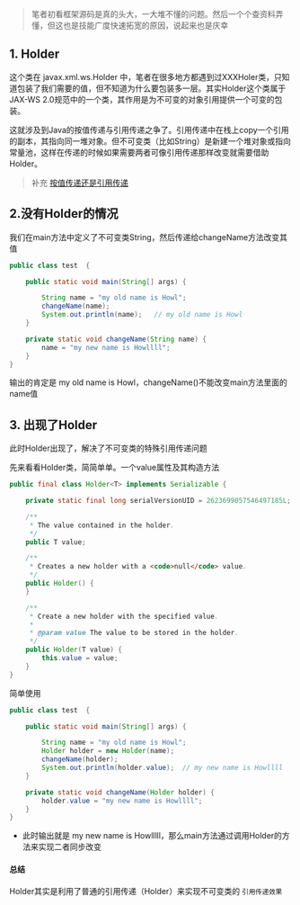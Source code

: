 > 笔者初看框架源码是真的头大，一大堆不懂的问题。然后一个个查资料弄懂，但这也是技能广度快速拓宽的原因，说起来也是庆幸





## 1. Holder

这个类在 javax.xml.ws.Holder 中，笔者在很多地方都遇到过XXXHoler类，只知道包装了我们需要的值，但不知道为什么要包装多一层。其实Holder这个类属于JAX-WS 2.0规范中的一个类，其作用是为不可变的对象引用提供一个可变的包装。



这就涉及到Java的按值传递与引用传递之争了。引用传递中在栈上copy一个引用的副本，其指向同一堆对象。但不可变类（比如String）是新建一个堆对象或指向常量池，这样在传递的时候如果需要两者可像引用传递那样改变就需要借助Holder。



> 补充 [按值传递还是引用传递](<https://www.cnblogs.com/Howlet/p/12803736.html>)









## 2.没有Holder的情况

我们在main方法中定义了不可变类String，然后传递给changeName方法改变其值



```java
public class test  {

    public static void main(String[] args) {

        String name = "my old name is Howl";
        changeName(name);
        System.out.println(name);	// my old name is Howl
    }

    private static void changeName(String name) {
        name = "my new name is Howllll";
    }
}
```



输出的肯定是 my old name is Howl，changeName()不能改变main方法里面的name值









## 3. 出现了Holder

此时Holder出现了，解决了不可变类的特殊引用传递问题



先来看看Holder类，简简单单。一个value属性及其构造方法

```java
public final class Holder<T> implements Serializable {

    private static final long serialVersionUID = 2623699057546497185L;

    /**
     * The value contained in the holder.
     */
    public T value;

    /**
     * Creates a new holder with a <code>null</code> value.
     */
    public Holder() {
    }

    /**
     * Create a new holder with the specified value.
     *
     * @param value The value to be stored in the holder.
     */
    public Holder(T value) {
        this.value = value;
    }
}
```



简单使用

```java
public class test  {

    public static void main(String[] args) {

        String name = "my old name is Howl";
        Holder holder = new Holder(name);
        changeName(holder);
        System.out.println(holder.value);  // my new name is Howllll
    }

    private static void changeName(Holder holder) {
        holder.value = "my new name is Howllll";
    }
}
```



* 此时输出就是 my new name is Howlllll，那么main方法通过调用Holder的方法来实现二者同步改变





#### 总结

Holder其实是利用了普通的引用传递（Holder）来实现不可变类的  `引用传递效果`











